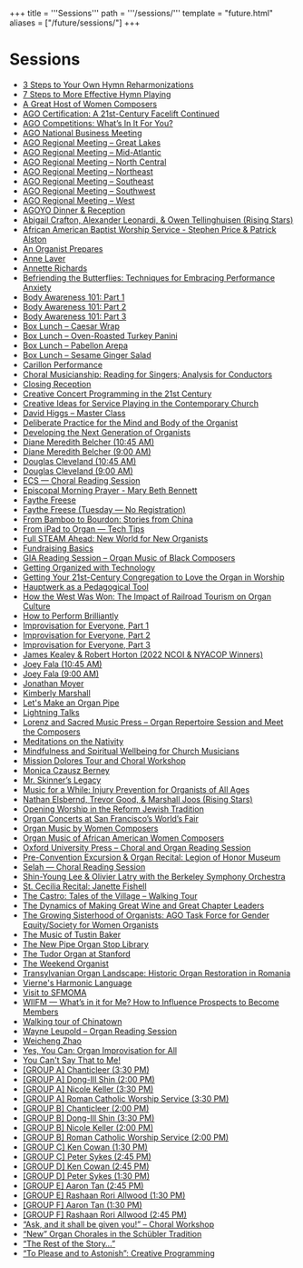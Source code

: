 +++
title = '''Sessions'''
path = '''/sessions/'''
template = "future.html"
aliases = ["/future/sessions/"]
+++

<h1>Sessions</h1>

<ul>
<li><a href="/workshops/3-steps-to-your-own-hymn-reharmonizations/">3 Steps to Your Own Hymn Reharmonizations</a></li>
<li><a href="/workshops/7-steps-to-more-effective-hymn-playing/">7 Steps to More Effective Hymn Playing</a></li>
<li><a href="/workshops/a-great-host-of-women-composers/">A Great Host of Women Composers</a></li>
<li><a href="/workshops/ago-certification-a-21st-century-facelift-continued/">AGO Certification: A 21st-Century Facelift Continued</a></li>
<li><a href="/workshops/ago-competitions-what-s-in-it-for-you/">AGO Competitions: What’s In It For You?</a></li>
<li><a href="/sessions/ago-national-business-meeting/">AGO National Business Meeting</a></li>
<li><a href="/sessions/ago-regional-meeting-great-lakes/">AGO Regional Meeting – Great Lakes</a></li>
<li><a href="/sessions/ago-regional-meeting-mid-atlantic/">AGO Regional Meeting – Mid-Atlantic</a></li>
<li><a href="/sessions/ago-regional-meeting-north-central/">AGO Regional Meeting – North Central</a></li>
<li><a href="/sessions/ago-regional-meeting-northeast/">AGO Regional Meeting – Northeast</a></li>
<li><a href="/sessions/ago-regional-meeting-southeast/">AGO Regional Meeting – Southeast</a></li>
<li><a href="/sessions/ago-regional-meeting-southwest/">AGO Regional Meeting – Southwest</a></li>
<li><a href="/sessions/ago-regional-meeting-west/">AGO Regional Meeting – West</a></li>
<li><a href="/sessions/agoyo-dinner-reception/">AGOYO Dinner & Reception</a></li>
<li><a href="/recitals/abigail-crafton-alexander-leonardi-owen-tellinghuisen-rising-stars/">Abigail Crafton, Alexander Leonardi, & Owen Tellinghuisen (Rising Stars)</a></li>
<li><a href="/worship/african-american-baptist-worship-service-stephen-price-patrick-alston/">African American Baptist Worship Service - Stephen Price & Patrick Alston</a></li>
<li><a href="/workshops/an-organist-prepares/">An Organist Prepares</a></li>
<li><a href="/recitals/anne-laver/">Anne Laver</a></li>
<li><a href="/recitals/annette-richards/">Annette Richards</a></li>
<li><a href="/workshops/befriending-the-butterflies-techniques-for-embracing-performance-anxiety/">Befriending the Butterflies: Techniques for Embracing Performance Anxiety</a></li>
<li><a href="/workshops/body-awareness-101-part-1/">Body Awareness 101: Part 1</a></li>
<li><a href="/workshops/body-awareness-101-part-2/">Body Awareness 101: Part 2</a></li>
<li><a href="/workshops/body-awareness-101-part-3/">Body Awareness 101: Part 3</a></li>
<li><a href="/sessions/box-lunch-caesar-wrap/">Box Lunch – Caesar Wrap</a></li>
<li><a href="/sessions/box-lunch-oven-roasted-turkey-panini/">Box Lunch – Oven-Roasted Turkey Panini</a></li>
<li><a href="/sessions/box-lunch-pabellon-arepa/">Box Lunch – Pabellon Arepa</a></li>
<li><a href="/sessions/box-lunch-sesame-ginger-salad/">Box Lunch – Sesame Ginger Salad</a></li>
<li><a href="/recitals/carillon-performance/">Carillon Performance</a></li>
<li><a href="/workshops/choral-musicianship-reading-for-singers-analysis-for-conductors/">Choral Musicianship: Reading for Singers; Analysis for Conductors</a></li>
<li><a href="/recitals/closing-reception/">Closing Reception</a></li>
<li><a href="/workshops/creative-concert-programming-in-the-21st-century/">Creative Concert Programming in the 21st Century</a></li>
<li><a href="/workshops/creative-ideas-for-service-playing-in-the-contemporary-church/">Creative Ideas for Service Playing in the Contemporary Church</a></li>
<li><a href="/workshops/david-higgs-master-class/">David Higgs – Master Class</a></li>
<li><a href="/workshops/deliberate-practice-for-the-mind-and-body-of-the-organist/">Deliberate Practice for the Mind and Body of the Organist</a></li>
<li><a href="/workshops/developing-the-next-generation-of-organists/">Developing the Next Generation of Organists</a></li>
<li><a href="/recitals/diane-meredith-belcher-10-45-am/">Diane Meredith Belcher (10:45 AM)</a></li>
<li><a href="/recitals/diane-meredith-belcher-9-00-am/">Diane Meredith Belcher (9:00 AM)</a></li>
<li><a href="/recitals/douglas-cleveland-10-45-am/">Douglas Cleveland (10:45 AM)</a></li>
<li><a href="/recitals/douglas-cleveland-9-00-am/">Douglas Cleveland (9:00 AM)</a></li>
<li><a href="/workshops/ecs-choral-reading-session/">ECS — Choral Reading Session</a></li>
<li><a href="/worship/episcopal-morning-prayer-mary-beth-bennett/">Episcopal Morning Prayer - Mary Beth Bennett</a></li>
<li><a href="/recitals/faythe-freese/">Faythe Freese</a></li>
<li><a href="/recitals/faythe-freese-tuesday-no-registration/">Faythe Freese (Tuesday — No Registration)</a></li>
<li><a href="/workshops/from-bamboo-to-bourdon-stories-from-china/">From Bamboo to Bourdon: Stories from China</a></li>
<li><a href="/workshops/from-ipad-to-organ-tech-tips/">From iPad to Organ — Tech Tips</a></li>
<li><a href="/workshops/full-steam-ahead-new-world-for-new-organists/">Full STEAM Ahead: New World for New Organists</a></li>
<li><a href="/workshops/fundraising-basics/">Fundraising Basics</a></li>
<li><a href="/workshops/gia-reading-session-organ-music-of-black-composers/">GIA Reading Session – Organ Music of Black Composers</a></li>
<li><a href="/workshops/getting-organized-with-technology/">Getting Organized with Technology</a></li>
<li><a href="/workshops/getting-your-21st-century-congregation-to-love-the-organ-in-worship/">Getting Your 21st-Century Congregation to Love the Organ in Worship</a></li>
<li><a href="/workshops/hauptwerk-as-a-pedagogical-tool/">Hauptwerk as a Pedagogical Tool</a></li>
<li><a href="/workshops/how-the-west-was-won-the-impact-of-railroad-tourism-on-organ-culture/">How the West Was Won: The Impact of Railroad Tourism on Organ Culture</a></li>
<li><a href="/workshops/how-to-perform-brilliantly/">How to Perform Brilliantly</a></li>
<li><a href="/workshops/improvisation-for-everyone-part-1/">Improvisation for Everyone, Part 1</a></li>
<li><a href="/workshops/improvisation-for-everyone-part-2/">Improvisation for Everyone, Part 2</a></li>
<li><a href="/workshops/improvisation-for-everyone-part-3/">Improvisation for Everyone, Part 3</a></li>
<li><a href="/recitals/james-kealey-robert-horton-2022-ncoi-nyacop-winners/">James Kealey & Robert Horton (2022 NCOI & NYACOP Winners)</a></li>
<li><a href="/recitals/joey-fala-10-45-am/">Joey Fala (10:45 AM)</a></li>
<li><a href="/recitals/joey-fala-9-00-am/">Joey Fala (9:00 AM)</a></li>
<li><a href="/recitals/jonathan-moyer/">Jonathan Moyer</a></li>
<li><a href="/recitals/kimberly-marshall/">Kimberly Marshall</a></li>
<li><a href="/workshops/let-s-make-an-organ-pipe/">Let's Make an Organ Pipe</a></li>
<li><a href="/workshops/lightning-talks/">Lightning Talks</a></li>
<li><a href="/workshops/lorenz-and-sacred-music-press-organ-repertoire-session-and-meet-the-composers/">Lorenz and Sacred Music Press – Organ Repertoire Session and Meet the Composers</a></li>
<li><a href="/workshops/meditations-on-the-nativity/">Meditations on the Nativity</a></li>
<li><a href="/workshops/mindfulness-and-spiritual-wellbeing-for-church-musicians/">Mindfulness and Spiritual Wellbeing for Church Musicians</a></li>
<li><a href="/workshops/mission-dolores-tour-and-choral-workshop/">Mission Dolores Tour and Choral Workshop</a></li>
<li><a href="/recitals/monica-czausz-berney/">Monica Czausz Berney</a></li>
<li><a href="/workshops/mr-skinner-s-legacy/">Mr. Skinner’s Legacy</a></li>
<li><a href="/workshops/music-for-a-while-injury-prevention-for-organists-of-all-ages/">Music for a While: Injury Prevention for Organists of All Ages</a></li>
<li><a href="/recitals/nathan-elsbernd-trevor-good-marshall-joos-rising-stars/">Nathan Elsbernd, Trevor Good, & Marshall Joos (Rising Stars)</a></li>
<li><a href="/worship/opening-worship-in-the-reform-jewish-tradition/">Opening Worship in the Reform Jewish Tradition</a></li>
<li><a href="/workshops/organ-concerts-at-san-francisco-s-world-s-fair/">Organ Concerts at San Francisco’s World’s Fair</a></li>
<li><a href="/workshops/organ-music-by-women-composers/">Organ Music by Women Composers</a></li>
<li><a href="/workshops/organ-music-of-african-american-women-composers/">Organ Music of African American Women Composers</a></li>
<li><a href="/workshops/oxford-university-press-choral-and-organ-reading-session/">Oxford University Press – Choral and Organ Reading Session</a></li>
<li><a href="/recitals/pre-convention-excursion-organ-recital-legion-of-honor-museum/">Pre-Convention Excursion & Organ Recital: Legion of Honor Museum</a></li>
<li><a href="/workshops/selah-choral-reading-session/">Selah — Choral Reading Session</a></li>
<li><a href="/recitals/shin-young-lee-olivier-latry-with-the-berkeley-symphony-orchestra/">Shin-Young Lee & Olivier Latry with the Berkeley Symphony Orchestra</a></li>
<li><a href="/recitals/st-cecilia-recital-janette-fishell/">St. Cecilia Recital: Janette Fishell</a></li>
<li><a href="/workshops/the-castro-tales-of-the-village-walking-tour/">The Castro: Tales of the Village – Walking Tour</a></li>
<li><a href="/workshops/the-dynamics-of-making-great-wine-and-great-chapter-leaders/">The Dynamics of Making Great Wine and Great Chapter Leaders</a></li>
<li><a href="/workshops/the-growing-sisterhood-of-organists-ago-task-force-for-gender-equity-society-for-women-organists/">The Growing Sisterhood of Organists: AGO Task Force for Gender Equity/Society for Women Organists</a></li>
<li><a href="/workshops/the-music-of-tustin-baker/">The Music of Tustin Baker</a></li>
<li><a href="/workshops/the-new-pipe-organ-stop-library/">The New Pipe Organ Stop Library</a></li>
<li><a href="/workshops/the-tudor-organ-at-stanford/">The Tudor Organ at Stanford</a></li>
<li><a href="/workshops/the-weekend-organist/">The Weekend Organist</a></li>
<li><a href="/workshops/transylvanian-organ-landscape-historic-organ-restoration-in-romania/">Transylvanian Organ Landscape: Historic Organ Restoration in Romania</a></li>
<li><a href="/workshops/vierne-s-harmonic-language/">Vierne's Harmonic Language</a></li>
<li><a href="/workshops/visit-to-sfmoma/">Visit to SFMOMA</a></li>
<li><a href="/workshops/wiifm-what-s-in-it-for-me-how-to-influence-prospects-to-become-members/">WIIFM — What’s in it for Me? How to Influence Prospects to Become Members</a></li>
<li><a href="/workshops/walking-tour-of-chinatown/">Walking tour of Chinatown</a></li>
<li><a href="/workshops/wayne-leupold-organ-reading-session/">Wayne Leupold – Organ Reading Session</a></li>
<li><a href="/recitals/weicheng-zhao/">Weicheng Zhao</a></li>
<li><a href="/workshops/yes-you-can-organ-improvisation-for-all/">Yes, You Can: Organ Improvisation for All</a></li>
<li><a href="/workshops/you-can-t-say-that-to-me/">You Can't Say That to Me!</a></li>
<li><a href="/recitals/group-a-chanticleer-3-30-pm/">[GROUP A] Chanticleer (3:30 PM)</a></li>
<li><a href="/recitals/group-a-dong-ill-shin-2-00-pm/">[GROUP A] Dong-Ill Shin (2:00 PM)</a></li>
<li><a href="/recitals/group-a-nicole-keller-3-30-pm/">[GROUP A] Nicole Keller (3:30 PM)</a></li>
<li><a href="/worship/group-a-roman-catholic-worship-service-3-30-pm/">[GROUP A] Roman Catholic Worship Service (3:30 PM)</a></li>
<li><a href="/recitals/group-b-chanticleer-2-00-pm/">[GROUP B] Chanticleer (2:00 PM)</a></li>
<li><a href="/recitals/group-b-dong-ill-shin-3-30-pm/">[GROUP B] Dong-Ill Shin (3:30 PM)</a></li>
<li><a href="/recitals/group-b-nicole-keller-2-00-pm/">[GROUP B] Nicole Keller (2:00 PM)</a></li>
<li><a href="/worship/group-b-roman-catholic-worship-service-2-00-pm/">[GROUP B] Roman Catholic Worship Service (2:00 PM)</a></li>
<li><a href="/recitals/group-c-ken-cowan-1-30-pm/">[GROUP C] Ken Cowan (1:30 PM)</a></li>
<li><a href="/recitals/group-c-peter-sykes-2-45-pm/">[GROUP C] Peter Sykes (2:45 PM)</a></li>
<li><a href="/recitals/group-d-ken-cowan-2-45-pm/">[GROUP D] Ken Cowan (2:45 PM)</a></li>
<li><a href="/recitals/group-d-peter-sykes-1-30-pm/">[GROUP D] Peter Sykes (1:30 PM)</a></li>
<li><a href="/recitals/group-e-aaron-tan-2-45-pm/">[GROUP E] Aaron Tan (2:45 PM)</a></li>
<li><a href="/recitals/group-e-rashaan-rori-allwood-1-30-pm/">[GROUP E] Rashaan Rori Allwood (1:30 PM)</a></li>
<li><a href="/recitals/group-f-aaron-tan-1-30-pm/">[GROUP F] Aaron Tan (1:30 PM)</a></li>
<li><a href="/recitals/group-f-rashaan-rori-allwood-2-45-pm/">[GROUP F] Rashaan Rori Allwood (2:45 PM)</a></li>
<li><a href="/workshops/ask-and-it-shall-be-given-you-choral-workshop/">“Ask, and it shall be given you!” – Choral Workshop</a></li>
<li><a href="/workshops/new-organ-chorales-in-the-schübler-tradition/">“New” Organ Chorales in the Schübler Tradition</a></li>
<li><a href="/workshops/the-rest-of-the-story/">“The Rest of the Story…”</a></li>
<li><a href="/workshops/to-please-and-to-astonish-creative-programming/">“To Please and to Astonish”: Creative Programming</a></li>
</ul>
